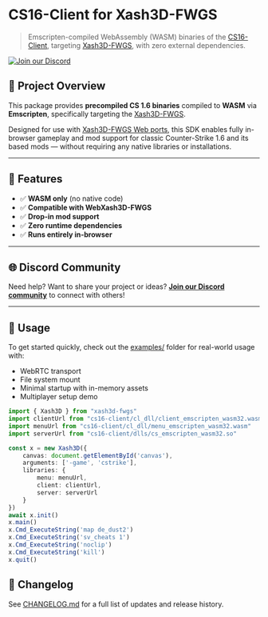# CS16-Client for Xash3D-FWGS

> Emscripten-compiled WebAssembly (WASM) binaries of the [CS16-Client](https://github.com/Velaron/cs16-client), targeting [Xash3D-FWGS](https://github.com/FWGS/xash3d-fwgs), with zero external dependencies.

[![Join our Discord](https://img.shields.io/discord/1397890383605927967?color=5865F2&label=Discord&logo=discord&logoColor=white&style=for-the-badge)](https://discord.gg/cRNGjWfTDd)

## 🚀 Project Overview

This package provides **precompiled CS 1.6 binaries** compiled to **WASM** via **Emscripten**, specifically targeting the [Xash3D-FWGS](https://github.com/FWGS/xash3d-fwgs).

Designed for use with [Xash3D-FWGS Web ports](https://github.com/yohimik/webxash3d-fwgs), this SDK enables fully in-browser gameplay and mod support for classic Counter-Strike 1.6 and its based mods — without requiring any native libraries or installations.

---

## 🧱 Features

- ✅ **WASM only** (no native code)
- ✅ **Compatible with WebXash3D-FWGS**
- ✅ **Drop-in mod support**
- ✅ **Zero runtime dependencies**
- ✅ **Runs entirely in-browser**

---

## 🌐 Discord Community

Need help? Want to share your project or ideas?
**[Join our Discord community](https://discord.gg/cRNGjWfTDd)** to connect with others!

---

## 🧩 Usage

To get started quickly, check out the [examples/](https://github.com/yohimik/webxash3d-fwgs/tree/main/packages/examples) folder for real-world usage with:

* WebRTC transport
* File system mount
* Minimal startup with in-memory assets
* Multiplayer setup demo

```typescript
import { Xash3D } from "xash3d-fwgs"
import clientUrl from "cs16-client/cl_dll/client_emscripten_wasm32.wasm"
import menuUrl from "cs16-client/cl_dll/menu_emscripten_wasm32.wasm"
import serverUrl from "cs16-client/dlls/cs_emscripten_wasm32.so"

const x = new Xash3D({
    canvas: document.getElementById('canvas'),
    arguments: ['-game', 'cstrike'],
    libraries: {
        menu: menuUrl,
        client: clientUrl,
        server: serverUrl
    }
})
await x.init()
x.main()
x.Cmd_ExecuteString('map de_dust2')
x.Cmd_ExecuteString('sv_cheats 1')
x.Cmd_ExecuteString('noclip')
x.Cmd_ExecuteString('kill')
x.quit()
```

## 📝 Changelog

See [CHANGELOG.md](https://github.com/yohimik/webxash3d-fwgs/tree/main/packages/cs16-client/CHANGELOG.md) for a full list of updates and release history.
